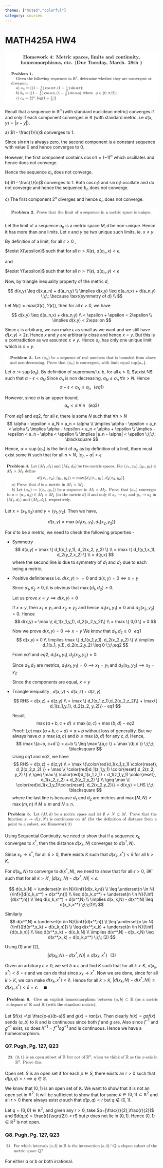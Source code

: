 ```yaml
---
themes: ["muted","colorful"]
category: courses
---
```



# MATH425A HW4

![](images/q1.png)

Recall that a sequence in $\mathbb{R}^n$ (with standard euclidean metric) converges if and only if each component converges in $\mathbb{R}$ (with standard metric, i.e $d(x,y)=|x-y|$).


a) $1 - \frac{1}{n}$ converges to $1$.

Since $\sin n\pi$ is always zero, the second component is a constant sequence with value $0$ and hence converges to $0$.

However, the first component contains $\cos n \pi = (-1)^n$ which oscillates and hence does not converge.

Hence the sequence $a_n$ does not converge.

b) $1 - \frac{1}{n}$ converges to 1. Both $\cos n\phi$ and $\sin n \phi$ oscillate and do not converge and hence the sequence $b_n$ does not converge.

c) The first component $2^n$ diverges and hence $c_n$ does not converge.

![](images/q2.png)

Let the limit of a sequence $a_n$ is a metric space $M,d$ be non-unique. Hence it has more than one limits. Let $x$ and $y$ be two unique such limits, ie. $x \neq y$.

By definition of a limit, for all $\epsilon > 0$ ,

$\exist X(\epsilon)$ such that for all $n > X(\epsilon)$, $d(a_n,x) < \epsilon$.

and

$\exist Y(\epsilon)$ such that for all $n > Y(\epsilon)$, $d(a_n,y) < \epsilon$

Now, by triangle inequality property of the metric $d$,

$$
  d(x,y) \leq d(x,a_n) + d(a_n,y) \\
  \implies d(x,y) \leq d(a_n,x) + d(a_n,y) \;\;\; \because \text{symmetry of d} \\
$$

Let $N(\epsilon) = max(X(\epsilon),Y(\epsilon))$, then for all $\epsilon > 0$, we have

$$
	d(x,y) \leq d(a_n,x) + d(a_n,y) \\
	< \epsilon + \epsilon = 2\epsilon \\
	\implies d(x,y) < 2\epsilon
$$

Since $\epsilon$ is arbitrary, we can make $\epsilon$ as small as we want and we still have $d(x,y) < 2\epsilon$. Hence $x$ and $y$ are arbitrarily close and hence $x=y$. But this is a contradiction as we assumed $x \neq y$. Hence $a_n$ has only one unique limit which is $x=y$.


![](images/q3.png)
Let $\alpha := \sup \{ a_n \}$. By definition of supremum/l.u.b, for all $\epsilon > 0$, $\exist N$ such that $\alpha - \epsilon < a_N$
Since $a_n$ is non decreasing, $a_N \leq a_n \; \forall n>N$. Hence
$$
	\alpha - \epsilon < a_N \leq a_n \;\;\;(eq1)
$$

However, since $\alpha$ is an upper bound, 
$$
	a_n < \alpha \; \forall \; n \;\;\;(eq2)
$$

From $eq1$ and $eq2$, for all $\epsilon$, there is some $N$ such that $\forall n > N$
$$
	\alpha - \epsilon < a_N < a_n < \alpha  \\
	\implies \alpha - \epsilon < a_n < \alpha \\
	\implies \alpha - \epsilon < a_n <  \alpha + \epsilon \\
	\implies - \epsilon < a_n - \alpha < \epsilon \\
	\implies |a_n - \alpha| < \epsilon \;\;\;\; \blacksquare
$$

Hence, $\alpha = \sup \{ a_n\}$ is the limit of $a_n$ as by definition of a limit, there must exist some $N$ such that for all $n > N$,  $|a_n - \alpha| < \epsilon$.


![](images/q4.png)

Let $x = (x_1,x_2)$ and $y = (y_1, y_2)$. Then we have, 

$$
	d(x,y) = \max \{ d_1(x_1,y_1), d_1(x_2, y_2) \}
$$

For $d$ to be a metric, we need to check the following properties - 
- Symmetry
$$
	d(x,y) = \max \{ d_1(x_1,y_1), d_2(x_2, y_2) \} \\
					= \max \{ d_1(y_1,x_1), d_2(y_2,x_2) \} \\
					= d(y,x)
$$
where the second line is due to symmetry of $d_1$ and $d_2$ due to each being a metric.

- Positive definiteness i.e. $d(x,y) >= 0$ and $d(x,y) = 0 \iff x=y$
	
	Since $d_1,d_2 \geq 0$, it is obvious that $\max \{ d_1, d_2\} \geq 0$.

	Let us prove $x=y \implies d(x,y)=0$
	
	If $x=y$, then $x_1=y_1$ and $x_2=y_2$ and hence $d_1(x_1,y_1) = 0$ and $d_2(x_2,y_2)=0$. 
	Hence 
	$$
	d(x,y) = \max \{ d_1(x_1,y_1), d_2(x_2,y_2)\} \\
	  = \max \{ 0,0 \} = 0
	$$ 

	Now we prove $d(x,y) =0 \implies x=y$
	We know that $d_1,d_2 \geq 0 \;\;\;eq1$
	$$	
		d(x,y) = 0 \\
		\implies \max \{ d_1(x_1,y_1), d_2(x_2,y_2) \} \\
		\implies d_1(x_1, y_1), d_2(x_2,y_2) \leq 0 \;\;\;eq2 
	$$

	From $eq1$ and $eq2$, $d_1(x_1,y_1),d_2(x_2,y_2) = 0$.

	Since $d_1,d_2$ are metrics, $d_1(x_1,y_1)=0 \implies x_1=y_1$ and $d_2(x_2,y_2) \implies x_2=y_2$. 
	
	Since the components are equal, $x=y$


- Triangle inequality , $d(x,y) < d(x,z) + d(z,y)$

	$$
		RHS = d(x,z) + d(z,y) \\
		= \max \{ d_1(x_1,z_1),d_2(x_2,z_2)\} + \max\{ d_1(z_1,y_1), d_2(z_2, y_2)\} - eq1
	$$

	Recall,
	 $$ 
	 \max \{a+b,c+d \} \leq \max \{ a,c\} + \max \{ b,d \}  -eq 2
	 $$ 
Proof: Let $\max \{ a+b , c + d \} =  a + b$ without loss of generality.
But we always have $a \leq \max \{ a,c \}$ and $b \leq \max \{ b,d\}$ for any $c,d$.
Hence, 
$$
\max \{a+b, c+d \} = a+b \\ 
				 \leq \max \{a,c \} + \max \{b,d \} \;\;\;\; \blacksquare
$$
Using $eq1$  and $eq2$, we have 
$$
	RHS = d(x,z) + d(z,y) \\
	 = \max \{\color{red}d_1(x_1,z_1) \color{reset}, d_2(x_2,z_2) \} + \max \{ \color{red}d_1(z_1,y_1) \color{reset},d_2(z_2, y_2) \} \\
	\geq \max \{ \color{red}d_1(x_1,z_1) + d_1(z_1,y_1) \color{reset}, d_1(x_2,z_2) + d_2(z_2,y_2)  \} \\
	\geq \max \{ \color{red}d_1(x_1,y_1)\color{reset}, d_2(x_2,y_2)\} = d(x,y) = LHS \;\;\; \blacksquare
$$ 
where the last line is because $d_1$ and $d_2$ are metrics and $\max\{M,N\} \geq \max\{m,n\}$ if $M \geq m$ and $N \geq n$.


![](images/q5.png)

Using Sequential Continuity, we need to show that if a sequence $x_k$ converges to $x^*$, then the distance $d(x_k,N)$ converges to $d(x^*,N)$. 

Since $x_k \rightarrow x^*$, for all $\delta > 0$, there exists $K$ such that $d(x_k,x^*) < \delta$ for all $k > K$.

For $d(x_k,N)$ to converge to $d(x^*,N)$, we need to show that for all $\epsilon>0$, $\exists K'$ such that for all $k>K'$, $|d(x_k,N) - d(x^*,N)|< \epsilon$.

$$
	d(x_k,N)  = \underset{n \in N}{\inf}{d(x_k,n)} \\
	\leq \underset{n \in N}{\inf}{[d(x_k,x^*) + d(x^*,n)]} \\
	\leq d(x_k,x^*) + \underset{n \in N}{\inf}{d(x^*,n)} \\
	\leq d(x_k,x^*) + d(x^*,N) \\
	\implies d(x_k,N) - d(x^*,N) \leq d(x_k,x^*)  \;\;\;(1)\\
$$

Similarly
$$
	d(x^*,N) = \underset{n \in N}{\inf}{d(x^*,n)} \\
	\leq \underset{n \in N}{\inf}{[d(x^*,x_k) + d(x_k,n)]} \\
	\leq d(x^*,x_k) + \underset{n \in N}{\inf}{d(x_k,n)} \\
	\leq d(x^*,x_k) + d(x_k,N) \\
	\implies d(x^*,N) - d(x_k,N) \leq d(x^*,x_k) = d(x_k,x^*) \;\;\; (2)
$$

Using $(1)$ and $(2)$, 
$$
	|d(x_k,N) - d(x^*,N)| \leq d(x_k,x^*) \;\;\; (3)
$$

Given an arbitrary $\epsilon > 0$, we set $\delta = \epsilon$ and find $K$ such that for all $k > K$, $d(x_k,x^*) < \delta = \epsilon$ and we can do that since $x_k \rightarrow x^*$. Now we are done, since for all $k>K$, we can make $d(x_k,x^*) < \delta$. Hence for all $k>K$, $|d(x_k,N) - d(x^*,N)| \leq d(x_k,x^*) < \delta = \epsilon$. $\;\;\;\; \blacksquare$

![](images/q6.png)

Let $f(x) =\pi \frac{x-a}{b-a}$ and $g(x) = tan(x)$. Then clearly $h(x)=gof(x)$ sends $(a,b)$ to $\mathbb{R}$ and is continuous since both $f$ and $g$ are. Also since $f^{-1}$ and $g^{-1}$ exist, so does $h^{-1}=f^{-1}og^{-1}$ and is continuous. Hence we have a homeomorphism.

### Q7. Pugh, Pg. 127, Q23
![](images/q7.png)

Open set: 
$S$ is an open set if for each $p \in S$, there exists an $r>0$ such that $d(p,q)<r \implies q \in S$.

We know that $(0,1)$ is an open set of $\mathbb{R}$.  We want to show that it is not an open set in $\mathbb{R}^2$. It will be sufficient to show that for some $p \in (0,1) \subset \mathbb{R}^2$ and all $r>0$ there always exist $q$ such that $d(p,q)<r$ but $q \notin (0,1)$.

Let $q=[0,0] \in \mathbb{R^2}$, and given any $r>0$, take $p=[\frac{r}{2},\frac{r}{2}]$ and $d(q,p) = \frac{r}{\sqrt{2}} < r$ but $p$ does not lie in $(0,1)$. Hence $(0,1) \in \mathbb{R}^2$ is not open.

### Q8. Pugh, Pg. 127, Q23
![](images/q8.png)

For either $a$ or $b$ or both irrational.
